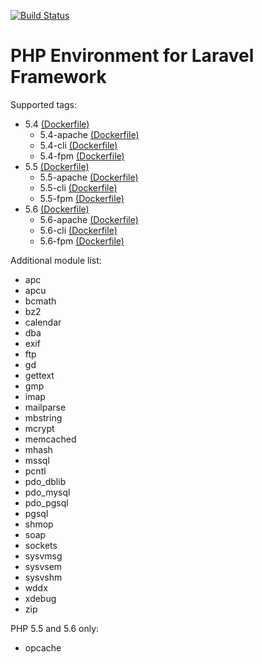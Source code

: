 [![Build Status](https://travis-ci.org/ganiutomo/docker-php-laravel.svg?branch=develop)](https://travis-ci.org/ganiutomo/docker-php-laravel)

# PHP Environment for Laravel Framework

Supported tags:
* 5.4 [(Dockerfile)](5.4/cli/Dockerfile)
  * 5.4-apache [(Dockerfile)](5.4/apache/Dockerfile)
  * 5.4-cli [(Dockerfile)](5.4/cli/Dockerfile)
  * 5.4-fpm [(Dockerfile)](5.4/fpm/Dockerfile)
* 5.5 [(Dockerfile)](5.5/cli/Dockerfile)
  * 5.5-apache [(Dockerfile)](5.5/apache/Dockerfile)
  * 5.5-cli [(Dockerfile)](5.5/cli/Dockerfile)
  * 5.5-fpm [(Dockerfile)](5.5/fpm/Dockerfile)
* 5.6 [(Dockerfile)](5.6/cli/Dockerfile)
  * 5.6-apache [(Dockerfile)](5.6/apache/Dockerfile)
  * 5.6-cli [(Dockerfile)](5.6/cli/Dockerfile)
  * 5.6-fpm [(Dockerfile)](5.6/fpm/Dockerfile)

Additional module list:
* apc
* apcu
* bcmath
* bz2
* calendar
* dba
* exif
* ftp
* gd
* gettext
* gmp
* imap
* mailparse
* mbstring
* mcrypt
* memcached
* mhash
* mssql
* pcntl
* pdo_dblib
* pdo_mysql
* pdo_pgsql
* pgsql
* shmop
* soap
* sockets
* sysvmsg
* sysvsem
* sysvshm
* wddx
* xdebug
* zip

PHP 5.5 and 5.6 only:
* opcache
